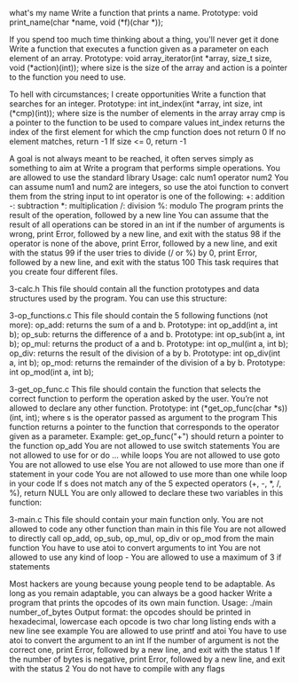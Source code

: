 what's my name Write a function that prints a name. Prototype: void print_name(char *name, void (*f)(char *));

If you spend too much time thinking about a thing, you'll never get it done Write a function that executes a function given as a parameter on each element of an array. Prototype: void array_iterator(int *array, size_t size, void (*action)(int)); where size is the size of the array and action is a pointer to the function you need to use.

To hell with circumstances; I create opportunities Write a function that searches for an integer. Prototype: int int_index(int *array, int size, int (*cmp)(int)); where size is the number of elements in the array array cmp is a pointer to the function to be used to compare values int_index returns the index of the first element for which the cmp function does not return 0 If no element matches, return -1 If size <= 0, return -1

A goal is not always meant to be reached, it often serves simply as something to aim at Write a program that performs simple operations. You are allowed to use the standard library Usage: calc num1 operator num2 You can assume num1 and num2 are integers, so use the atoi function to convert them from the string input to int operator is one of the following: +: addition -: subtraction *: multiplication /: division %: modulo The program prints the result of the operation, followed by a new line You can assume that the result of all operations can be stored in an int if the number of arguments is wrong, print Error, followed by a new line, and exit with the status 98 if the operator is none of the above, print Error, followed by a new line, and exit with the status 99 if the user tries to divide (/ or %) by 0, print Error, followed by a new line, and exit with the status 100 This task requires that you create four different files.

3-calc.h This file should contain all the function prototypes and data structures used by the program. You can use this structure:

3-op_functions.c This file should contain the 5 following functions (not more): op_add: returns the sum of a and b. Prototype: int op_add(int a, int b); op_sub: returns the difference of a and b. Prototype: int op_sub(int a, int b); op_mul: returns the product of a and b. Prototype: int op_mul(int a, int b); op_div: returns the result of the division of a by b. Prototype: int op_div(int a, int b); op_mod: returns the remainder of the division of a by b. Prototype: int op_mod(int a, int b);

3-get_op_func.c This file should contain the function that selects the correct function to perform the operation asked by the user. You’re not allowed to declare any other function. Prototype: int (*get_op_func(char *s))(int, int); where s is the operator passed as argument to the program This function returns a pointer to the function that corresponds to the operator given as a parameter. Example: get_op_func("+") should return a pointer to the function op_add You are not allowed to use switch statements You are not allowed to use for or do ... while loops You are not allowed to use goto You are not allowed to use else You are not allowed to use more than one if statement in your code You are not allowed to use more than one while loop in your code If s does not match any of the 5 expected operators (+, -, *, /, %), return NULL You are only allowed to declare these two variables in this function:

3-main.c This file should contain your main function only. You are not allowed to code any other function than main in this file You are not allowed to directly call op_add, op_sub, op_mul, op_div or op_mod from the main function You have to use atoi to convert arguments to int You are not allowed to use any kind of loop - You are allowed to use a maximum of 3 if statements

Most hackers are young because young people tend to be adaptable. As long as you remain adaptable, you can always be a good hacker Write a program that prints the opcodes of its own main function. Usage: ./main number_of_bytes Output format: the opcodes should be printed in hexadecimal, lowercase each opcode is two char long listing ends with a new line see example You are allowed to use printf and atoi You have to use atoi to convert the argument to an int If the number of argument is not the correct one, print Error, followed by a new line, and exit with the status 1 If the number of bytes is negative, print Error, followed by a new line, and exit with the status 2 You do not have to compile with any flags